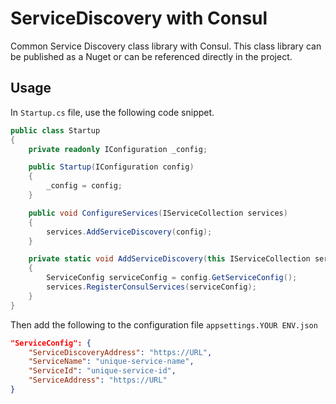 # ServiceDiscovery with Consul
Common Service Discovery class library with Consul. This class library can be published as a Nuget or can be referenced directly in the project.

## Usage
In `Startup.cs` file, use the following code snippet.
```cs
public class Startup
{
    private readonly IConfiguration _config;

    public Startup(IConfiguration config)
    {
        _config = config;
    }

    public void ConfigureServices(IServiceCollection services)
    {
        services.AddServiceDiscovery(config);
    }

    private static void AddServiceDiscovery(this IServiceCollection services, IConfiguration config)
    {
        ServiceConfig serviceConfig = config.GetServiceConfig();
        services.RegisterConsulServices(serviceConfig);
    }
}
```

Then add the following to the configuration file `appsettings.YOUR ENV.json`
```json
"ServiceConfig": {
    "ServiceDiscoveryAddress": "https://URL",
    "ServiceName": "unique-service-name",
    "ServiceId": "unique-service-id",
    "ServiceAddress": "https://URL"
}
```